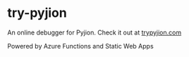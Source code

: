 # try-pyjion

An online debugger for Pyjion. Check it out at [trypyjion.com](http://www.trypyjion.com)

Powered by Azure Functions and Static Web Apps
